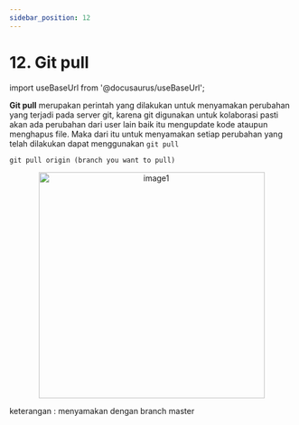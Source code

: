 ```yaml
---
sidebar_position: 12
---
```


# 12. Git pull

import useBaseUrl from '@docusaurus/useBaseUrl';

**Git pull** merupakan perintah yang dilakukan untuk menyamakan perubahan yang terjadi pada server git, karena git digunakan untuk kolaborasi pasti akan ada perubahan dari user lain baik itu mengupdate kode ataupun menghapus file. Maka dari itu untuk menyamakan setiap perubahan yang telah dilakukan dapat menggunakan `git pull`

```shell
git pull origin (branch you want to pull)
```

<center>
<img alt="image1" src={useBaseUrl('img/docs/git30.png')} height="400px"/>
</center>

keterangan : menyamakan dengan branch master
